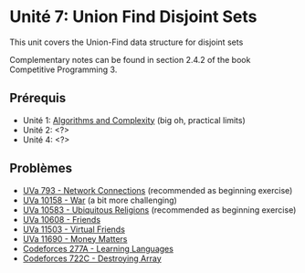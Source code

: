 # Unité 7: Union Find Disjoint Sets
This unit covers the Union-Find data structure for disjoint sets

Complementary notes can be found in section 2.4.2 of the book Competitive Programming 3.

## Prérequis
- Unité 1: [Algorithms and Complexity](../01-complexity/README-fr.md) (big oh, practical limits)
- Unité 2: <?>
- Unité 4: <?>

## Problèmes
- [UVa 793 - Network Connections](https://uva.onlinejudge.org/index.php?option=com_onlinejudge&Itemid=8&page=show_problem&problem=734&category=) (recommended as beginning exercise)
- [UVa 10158 - War](https://uva.onlinejudge.org/index.php?option=com_onlinejudge&Itemid=8&page=show_problem&problem=1099&category=) (a bit more challenging)
- [UVa 10583 - Ubiquitous Religions](https://uva.onlinejudge.org/index.php?option=com_onlinejudge&Itemid=8&page=show_problem&problem=1524&category=) (recommended as beginning exercise)
- [UVa 10608 - Friends](https://uva.onlinejudge.org/index.php?option=com_onlinejudge&Itemid=8&page=show_problem&problem=1549&category=)
- [UVa 11503 - Virtual Friends](https://uva.onlinejudge.org/index.php?option=com_onlinejudge&Itemid=8&page=show_problem&problem=2498&category=)
- [UVa 11690 - Money Matters](https://uva.onlinejudge.org/index.php?option=com_onlinejudge&Itemid=8&page=show_problem&problem=2737&category=)
- [Codeforces 277A - Learning Languages](http://codeforces.com/problemset/problem/277/A)
- [Codeforces 722C - Destroying Array](http://codeforces.com/problemset/problem/722/C)
